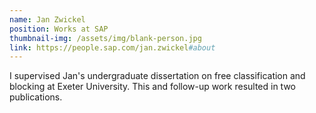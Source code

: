 ```yaml
---
name: Jan Zwickel
position: Works at SAP
thumbnail-img: /assets/img/blank-person.jpg
link: https://people.sap.com/jan.zwickel#about
---
```


I supervised Jan's undergraduate dissertation on free classification and blocking at Exeter University. This and follow-up work resulted in two publications. 

